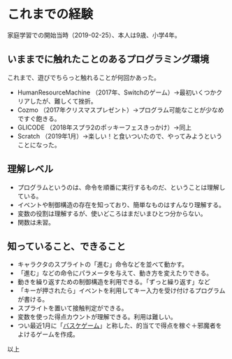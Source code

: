 # これまでの経験

家庭学習での開始当時（2019-02-25）、本人は9歳、小学4年。

## いままでに触れたことのあるプログラミング環境

これまで、遊びでちらっと触れることが何回かあった。

- HumanResourceMachine （2017年、Switchのゲーム）→最初いくつかクリアしたが、難しくて挫折。
- Cozmo （2017年クリスマスプレゼント）→プログラム可能なことが少なめですぐ飽きる。
- GLICODE （2018年スプラ2のポッキーフェスきっかけ）→同上
- Scratch （2019年1月）→楽しい！と食いついたので、やってみようということになった。

## 理解レベル

- プログラムというのは、命令を順番に実行するものだ、ということは理解している。
- イベントや制御構造の存在を知っており、簡単なものはすんなり理解する。
- 変数の役割は理解するが、使いどころはまだいまひとつ分からない。
- 関数は未習。

## 知っていること、できること

- キャラクタのスプライトの「進む」命令などを並べて動かす。
- 「進む」などの命令にパラメータを与えて、動き方を変えたりできる。
- 動きを繰り返すための制御構造を利用できる。「ずっと繰り返す」など
- 「キーが押されたら」イベントを利用してキー入力を受け付けるプログラムが書ける。
- スプライトを置いて接触判定ができる。
- 変数を使った得点カウントが理解できる。利用は難しい。
- つい最近1月に「[バスケゲーム]([https://link](https://scratch.mit.edu/projects/278693448/))」と称した、的当てで得点を稼ぐ＋邪魔者をよけるゲームを作成。

以上